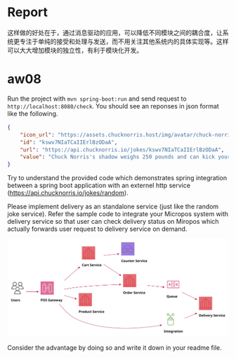 # Report

这样做的好处在于，通过消息驱动的应用，可以降低不同模块之间的耦合度，让系统更专注于单纯的接受和处理与发送，而不用关注其他系统内的具体实现等。这样可以大大增加模块的独立性，有利于模块化开发。

# aw08

Run the project with `mvn spring-boot:run` and send request to `http://localhost:8080/check`. You should see an reponses in json format like the following.

```json
{
    "icon_url": "https://assets.chucknorris.host/img/avatar/chuck-norris.png",
    "id": "kswv7NIaTCaIIErlBzODaA",
    "url": "https://api.chucknorris.io/jokes/kswv7NIaTCaIIErlBzODaA",
    "value": "Chuck Norris's shadow weighs 250 pounds and can kick your ass ."
}
```

Try to understand the provided code which demonstrates spring integration between a spring boot application with an externel http service (https://api.chucknorris.io/jokes/random).

Please implement delivery as an standalone service (just like the random joke service). Refer the sample code to integrate your Micropos system with delivery service so that user can check delivery status on Miropos which actually forwards user request to delivery service on demand.

![](Micropos.svg)

Consider the advantage by doing so and write it down in your readme file.